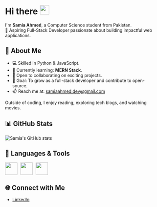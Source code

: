 # Hi there <img src="https://raw.githubusercontent.com/MartinHeinz/MartinHeinz/master/wave.gif" width="30px">


I'm **Samia Ahmed**, a Computer Science student from Pakistan.  
🚀 Aspiring Full-Stack Developer passionate about building impactful web applications.  

## 🌟 About Me
- 💻 Skilled in Python & JavaScript.  
- 🌱 Currently learning: **MERN Stack**.  
- 🤝 Open to collaborating on exciting projects.  
- 🎯 Goal: To grow as a full-stack developer and contribute to open-source.  
- 📫 Reach me at: [samiaahmed.dev@gmail.com](mailto:samiaahmed.dev@gmail.com)  

Outside of coding, I enjoy reading, exploring tech blogs, and watching movies.  

## 📊 GitHub Stats
![Samia's GitHub stats](https://github-readme-stats.vercel.app/api?username=SamiaAhmed30&show_icons=true&theme=radical)

## 🧰 Languages & Tools
<img src="https://cdn.jsdelivr.net/gh/devicons/devicon/icons/python/python-original.svg" width="40" style="margin-right:10px;" /><img src="https://cdn.jsdelivr.net/gh/devicons/devicon/icons/javascript/javascript-original.svg" width="40" style="margin-right:10px;" /><img src="https://cdn.jsdelivr.net/gh/devicons/devicon/icons/react/react-original.svg" width="40" style="margin-right:10px;" />

## 🌐 Connect with Me
- [LinkedIn](linkedin.com/in/samiaahmedconnect/)
